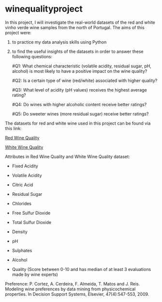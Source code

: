# winequalityproject
In this project, I will investigate the real-world datasets of the red and white vinho verde wine samples from the north of Portugal.
The aims of this project were:
1) to practice my data analysis skills using Python
2) to find the useful insights of the datasets in order to answer these following questions:
    
    #Q1: What chemical characteristic (volatile acidity, residual sugar, pH, alcohol) is most likely to have a positive impact on the wine quality?
    
    #Q2: Is a certain type of wine (red/white) associated with higher quality?
    
    #Q3: What level of acidity (pH values) receives the highest average rating?
    
    #Q4: Do wines with higher alcoholic content receive better ratings?
    
    #Q5: Do sweeter wines (more residual sugar) receive better ratings?

The datasets for red and white wine used in this project can be found via this link:

[Red Wine Quality](https://www.kaggle.com/uciml/red-wine-quality-cortez-et-al-2009)

[White Wine Quality](https://www.kaggle.com/piyushagni5/white-wine-quality)


Attributes in Red Wine Quality and White Wine Quality dataset:

- Fixed Acidity
    
- Volatile Acidity
    
- Citric Acid
    
- Residual Sugar
    
- Chlorides
    
- Free Sulfur Dioxide
    
- Total Sulfur Dioxide
    
- Density
    
- pH
    
- Sulphates
    
- Alcohol
    
- Quality (Score between 0-10 and has median of at least 3 evaluations made by wine experts)


Preference:
P. Cortez, A. Cerdeira, F. Almeida, T. Matos and J. Reis.
Modeling wine preferences by data mining from physicochemical properties. In Decision Support Systems, Elsevier, 47(4):547-553, 2009.
